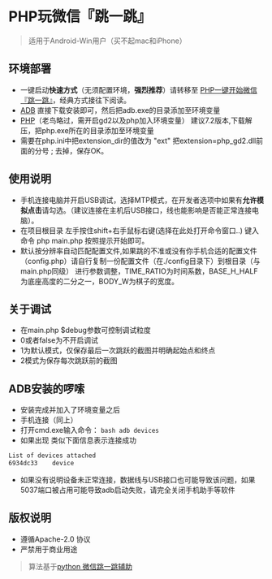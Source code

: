 # PHP玩微信『跳一跳』
>适用于Android-Win用户（买不起mac和iPhone）

## 环境部署
- 一键启动**快速方式**（无须配置环境，**强烈推荐**）请转移至 [PHP一键开始微信『跳一跳』](https://github.com/phpxiaowei/php_wechat_jump/releases)，经典方式接往下阅读。
- [ADB](http://img.wm07.cn/UniversalAdbDriverSetup.msi) 直接下载安装即可，然后把adb.exe的目录添加至环境变量
- [PHP](http://windows.php.net/download#php-7.2)（老鸟略过，需开启gd2以及php加入环境变量） 建议7.2版本,下载解压，把php.exe所在的目录添加至环境变量
- 需要在php.ini中把extension_dir的值改为 "ext" 把extension=php_gd2.dll前面的分号 ; 去掉，保存OK。

## 使用说明
- 手机连接电脑并开启USB调试，选择MTP模式，在开发者选项中如果有**允许模拟点击**请勾选。（建议连接在主机后USB接口，线也能影响是否能正常连接电脑）。
- 在项目根目录 左手按住shift+右手鼠标右键(选择在此处打开命令窗口..) 键入命令 php main.php 按照提示开始即可。
- 默认按分辨率自动匹配配置文件,如果跳的不准或没有你手机合适的配置文件（config.php）请自行复制一份配置文件（在./config目录下）到根目录（与main.php同级） 进行参数调整，TIME_RATIO为时间系数，BASE_H_HALF为底座高度的二分之一，BODY_W为棋子的宽度。

## 关于调试
- 在main.php $debug参数可控制调试粒度
- 0或者false为不开启调试
- 1为默认模式，仅保存最后一次跳跃的截图并明确起始点和终点
- 2模式为保存每次跳跃前的截图

## ADB安装的啰嗦
- 安装完成并加入了环境变量之后
- 手机连接（同上）
- 打开cmd.exe输入命令：  ```bash adb devices```
- 如果出现 类似下面信息表示连接成功
```bash
List of devices attached
6934dc33    device
```
- 如果没有说明设备未正常连接，数据线与USB接口也可能导致该问题，如果5037端口被占用可能导致adb启动失败，请完全关闭手机助手等软件

## 版权说明
- 遵循Apache-2.0 协议
- 严禁用于商业用途

>算法基于[python 微信跳一跳辅助](https://github.com/wangshub/wechat_jump_game)
